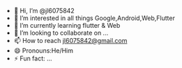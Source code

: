 - 👋 Hi, I’m @jl6075842
- 👀 I’m interested in all things Google,Android,Web,Flutter
- 🌱 I’m currently learning flutter & Web 
- 💞️ I’m looking to collaborate on ...
- 📫 How to reach jl6075842@gmail.com
- 😄 Pronouns:He/Him
- ⚡ Fun fact: ...

<!---
jl6075842/jl6075842 is a ✨ special ✨ repository because its `README.md` (this file) appears on your GitHub profile.
You can click the Preview link to take a look at your changes.git fetch origin
git checkout 1-how-google-uses-location-information-privacy-terms-googlegit fetch origin
git checkout 1-how-google-uses-location-information-privacy-terms-googlegit fetch origin
git checkout 1-how-google-uses-location-information-privacy-terms-google
--->
